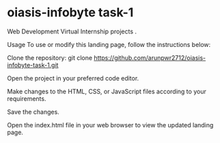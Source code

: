 # oiasis-infobyte task-1
Web Development Virtual Internship projects .


Usage
To use or modify this landing page, follow the instructions below:

Clone the repository: git clone https://github.com/arunpwr2712/oiasis-infobyte-task-1.git

Open the project in your preferred code editor.

Make changes to the HTML, CSS, or JavaScript files according to your requirements.

Save the changes.

Open the index.html file in your web browser to view the updated landing page.
